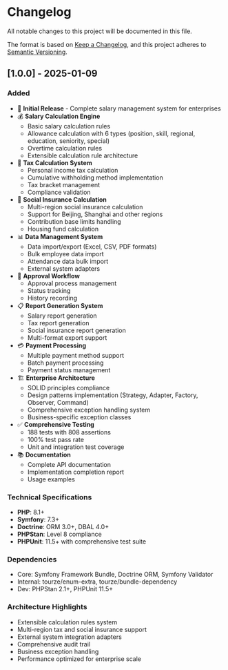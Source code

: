 # Changelog

All notable changes to this project will be documented in this file.

The format is based on [Keep a Changelog](https://keepachangelog.com/en/1.0.0/),
and this project adheres to [Semantic Versioning](https://semver.org/spec/v2.0.0.html).

## [1.0.0] - 2025-01-09

### Added
- 🎉 **Initial Release** - Complete salary management system for enterprises
- 💰 **Salary Calculation Engine**
  - Basic salary calculation rules
  - Allowance calculation with 6 types (position, skill, regional, education, seniority, special)
  - Overtime calculation rules
  - Extensible calculation rule architecture
- 🧮 **Tax Calculation System**
  - Personal income tax calculation
  - Cumulative withholding method implementation
  - Tax bracket management
  - Compliance validation
- 🏥 **Social Insurance Calculation**
  - Multi-region social insurance calculation
  - Support for Beijing, Shanghai and other regions
  - Contribution base limits handling
  - Housing fund calculation
- 📊 **Data Management System**
  - Data import/export (Excel, CSV, PDF formats)
  - Bulk employee data import
  - Attendance data bulk import
  - External system adapters
- 🔄 **Approval Workflow**
  - Approval process management
  - Status tracking
  - History recording
- 📋 **Report Generation System**
  - Salary report generation
  - Tax report generation
  - Social insurance report generation
  - Multi-format export support
- 💳 **Payment Processing**
  - Multiple payment method support
  - Batch payment processing
  - Payment status management
- 🏗️ **Enterprise Architecture**
  - SOLID principles compliance
  - Design patterns implementation (Strategy, Adapter, Factory, Observer, Command)
  - Comprehensive exception handling system
  - Business-specific exception classes
- ✅ **Comprehensive Testing**
  - 188 tests with 808 assertions
  - 100% test pass rate
  - Unit and integration test coverage
- 📚 **Documentation**
  - Complete API documentation
  - Implementation completion report
  - Usage examples

### Technical Specifications
- **PHP**: 8.1+
- **Symfony**: 7.3+
- **Doctrine**: ORM 3.0+, DBAL 4.0+
- **PHPStan**: Level 8 compliance
- **PHPUnit**: 11.5+ with comprehensive test suite

### Dependencies
- Core: Symfony Framework Bundle, Doctrine ORM, Symfony Validator
- Internal: tourze/enum-extra, tourze/bundle-dependency
- Dev: PHPStan 2.1+, PHPUnit 11.5+

### Architecture Highlights
- Extensible calculation rules system
- Multi-region tax and social insurance support
- External system integration adapters
- Comprehensive audit trail
- Business exception handling
- Performance optimized for enterprise scale